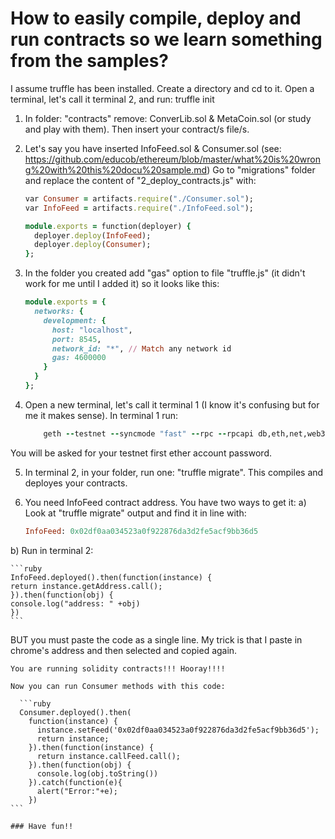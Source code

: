 # How to easily compile, deploy and run contracts so we learn something from the samples?

I assume truffle has been installed.
Create a directory and cd to it.
Open a terminal, let's call it terminal 2, and run: truffle init
1) In folder: "contracts" remove: ConverLib.sol & MetaCoin.sol (or study and play with them). Then insert your contract/s file/s.
2) Let's say you have inserted InfoFeed.sol & Consumer.sol (see:  https://github.com/educob/ethereum/blob/master/what%20is%20wrong%20with%20this%20docu%20sample.md)
    Go to "migrations" folder and replace the content of "2_deploy_contracts.js" with:
    
    ```ruby
    var Consumer = artifacts.require("./Consumer.sol");
    var InfoFeed = artifacts.require("./InfoFeed.sol");

    module.exports = function(deployer) {
      deployer.deploy(InfoFeed);
      deployer.deploy(Consumer);
    };
    ```
3) In the folder you created add "gas" option to file "truffle.js" (it didn't work for me until I added it) so it looks like this:

    ```ruby
    module.exports = {
      networks: {
        development: {
          host: "localhost",
          port: 8545,
          network_id: "*", // Match any network id
          gas: 4600000
        }
      }
    };
    ```
4) Open a new terminal, let's call it terminal 1 (I know it's confusing but for me it makes sense). In terminal 1 run:

    ```ruby
        geth --testnet --syncmode "fast" --rpc --rpcapi db,eth,net,web3,personal --cache=1024  --rpcport 8545 --rpcaddr 127.0.0.1 --rpccorsdomain "*" --bootnodes "enode://20c9ad97c081d63397d7b685a412227a40e23c8bdc6688c6f37e97cfbc22d2b4d1db1510d8f61e6a8866ad7f0e17c02b14182d37ea7c3c8b9c2683aeb6b733a1@52.169.14.227:30303,enode://6ce05930c72abc632c58e2e4324f7c7ea478cec0ed4fa2528982cf34483094e9cbc9216e7aa349691242576d552a2a56aaeae426c5303ded677ce455ba1acd9d@13.84.180.240:30303" console --unlock 0

    ```
You will be asked for your testnet first ether account password.

5) In terminal 2, in your folder, run one: "truffle migrate". This compiles and deployes your contracts.

6) You need InfoFeed contract address. You have two ways to get it:
  a) Look at "truffle migrate" output and find it in line with: 

    ```ruby
    InfoFeed: 0x02df0aa034523a0f922876da3d2fe5acf9bb36d5
    ```
  
  b) Run in terminal 2: 

    ```ruby
    InfoFeed.deployed().then(function(instance) {
    return instance.getAddress.call();
    }).then(function(obj) {
    console.log("address: " +obj)
    })
    ```
   
   BUT you must paste the code as a single line. My trick is that I paste in chrome's address and then selected and copied again.
    
    You are running solidity contracts!!! Hooray!!!!
    
    Now you can run Consumer methods with this code:
   
      ```ruby
      Consumer.deployed().then(
        function(instance) {
          instance.setFeed('0x02df0aa034523a0f922876da3d2fe5acf9bb36d5');
          return instance;
        }).then(function(instance) {
          return instance.callFeed.call();
        }).then(function(obj) {
          console.log(obj.toString())
        }).catch(function(e){
          alert("Error:"+e);
        })
    ```
    
    ### Have fun!!
